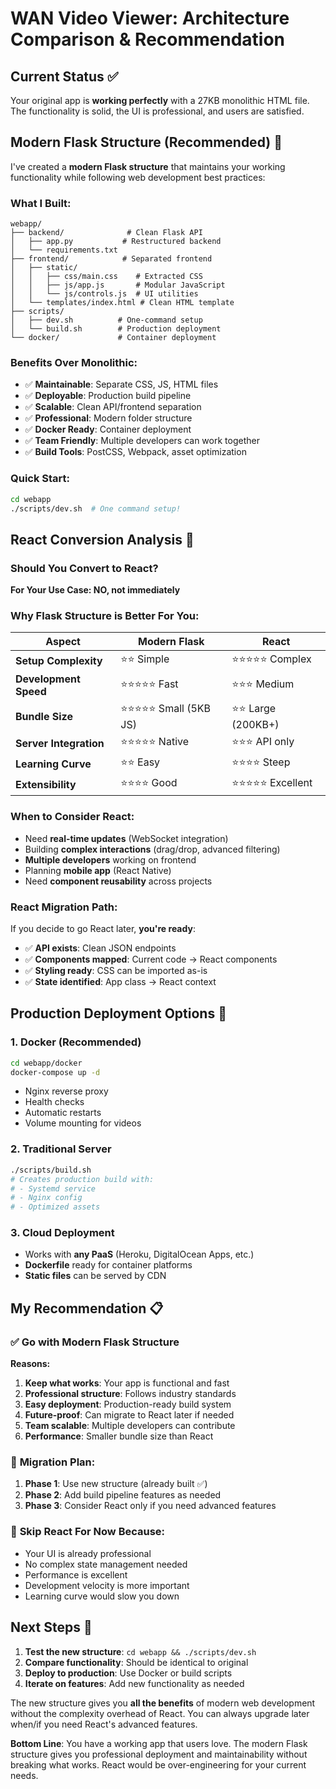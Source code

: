 # WAN Video Viewer: Architecture Comparison & Recommendation

## Current Status ✅
Your original app is **working perfectly** with a 27KB monolithic HTML file. The functionality is solid, the UI is professional, and users are satisfied.

## Modern Flask Structure (Recommended) 🚀

I've created a **modern Flask structure** that maintains your working functionality while following web development best practices:

### What I Built:

```
webapp/
├── backend/              # Clean Flask API
│   ├── app.py           # Restructured backend
│   └── requirements.txt
├── frontend/            # Separated frontend
│   ├── static/
│   │   ├── css/main.css    # Extracted CSS
│   │   ├── js/app.js       # Modular JavaScript  
│   │   └── js/controls.js  # UI utilities
│   └── templates/index.html # Clean HTML template
├── scripts/
│   ├── dev.sh          # One-command setup
│   └── build.sh        # Production deployment
└── docker/             # Container deployment
```

### Benefits Over Monolithic:
- ✅ **Maintainable**: Separate CSS, JS, HTML files
- ✅ **Deployable**: Production build pipeline  
- ✅ **Scalable**: Clean API/frontend separation
- ✅ **Professional**: Modern folder structure
- ✅ **Docker Ready**: Container deployment
- ✅ **Team Friendly**: Multiple developers can work together
- ✅ **Build Tools**: PostCSS, Webpack, asset optimization

### Quick Start:
```bash
cd webapp
./scripts/dev.sh  # One command setup!
```

## React Conversion Analysis 🤔

### Should You Convert to React?

**For Your Use Case: NO, not immediately**

### Why Flask Structure is Better For You:

| Aspect | Modern Flask | React |
|--------|-------------|-------|
| **Setup Complexity** | ⭐⭐ Simple | ⭐⭐⭐⭐⭐ Complex |
| **Development Speed** | ⭐⭐⭐⭐⭐ Fast | ⭐⭐⭐ Medium |
| **Bundle Size** | ⭐⭐⭐⭐⭐ Small (5KB JS) | ⭐⭐ Large (200KB+) |
| **Server Integration** | ⭐⭐⭐⭐⭐ Native | ⭐⭐⭐ API only |
| **Learning Curve** | ⭐⭐ Easy | ⭐⭐⭐⭐ Steep |
| **Extensibility** | ⭐⭐⭐⭐ Good | ⭐⭐⭐⭐⭐ Excellent |

### When to Consider React:
- Need **real-time updates** (WebSocket integration)
- Building **complex interactions** (drag/drop, advanced filtering)
- **Multiple developers** working on frontend
- Planning **mobile app** (React Native)
- Need **component reusability** across projects

### React Migration Path:
If you decide to go React later, **you're ready**:
- ✅ **API exists**: Clean JSON endpoints  
- ✅ **Components mapped**: Current code → React components
- ✅ **Styling ready**: CSS can be imported as-is
- ✅ **State identified**: App class → React context

## Production Deployment Options 🚀

### 1. Docker (Recommended)
```bash
cd webapp/docker
docker-compose up -d
```
- Nginx reverse proxy
- Health checks
- Automatic restarts
- Volume mounting for videos

### 2. Traditional Server
```bash
./scripts/build.sh
# Creates production build with:
# - Systemd service
# - Nginx config  
# - Optimized assets
```

### 3. Cloud Deployment
- Works with **any PaaS** (Heroku, DigitalOcean Apps, etc.)
- **Dockerfile** ready for container platforms
- **Static files** can be served by CDN

## My Recommendation 📋

### ✅ **Go with Modern Flask Structure**

**Reasons:**
1. **Keep what works**: Your app is functional and fast
2. **Professional structure**: Follows industry standards  
3. **Easy deployment**: Production-ready build system
4. **Future-proof**: Can migrate to React later if needed
5. **Team scalable**: Multiple developers can contribute
6. **Performance**: Smaller bundle size than React

### 🔄 **Migration Plan:**
1. **Phase 1**: Use new structure (already built ✅)
2. **Phase 2**: Add build pipeline features as needed
3. **Phase 3**: Consider React only if you need advanced features

### 🚫 **Skip React For Now Because:**
- Your UI is already professional
- No complex state management needed  
- Performance is excellent
- Development velocity is more important
- Learning curve would slow you down

## Next Steps 🎯

1. **Test the new structure**: `cd webapp && ./scripts/dev.sh`
2. **Compare functionality**: Should be identical to original
3. **Deploy to production**: Use Docker or build scripts
4. **Iterate on features**: Add new functionality as needed

The new structure gives you **all the benefits** of modern web development without the complexity overhead of React. You can always upgrade later when/if you need React's advanced features.

**Bottom Line**: You have a working app that users love. The modern Flask structure gives you professional deployment and maintainability without breaking what works. React would be over-engineering for your current needs.
